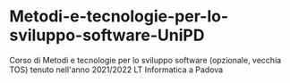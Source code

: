 # Metodi-e-tecnologie-per-lo-sviluppo-software-UniPD
Corso di Metodi e tecnologie per lo sviluppo software (opzionale, vecchia TOS) tenuto nell'anno 2021/2022 LT Informatica a Padova
